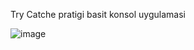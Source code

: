 Try Catche pratigi basit konsol uygulamasi 

![image](https://github.com/user-attachments/assets/cb8482d5-e120-4993-8cbc-3e904310398d)

